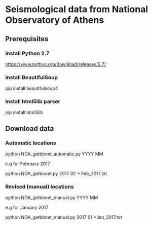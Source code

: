 # Seismological data from National Observatory of Athens
## Prerequisites
### Install Python 2.7
https://www.python.org/download/releases/2.7/
### Install BeautifulSoup 
pip install beautifulsoup4
### Install html5lib parser
pip install html5lib

## Download data
### Automatic locations
python NOA_getbbnet_automatic.py YYYY MM 
 
e.g for February 2017 

python NOA_getbbnet.py 2017 02 > Feb_2017.txt

### Revised (manual) locations
python NOA_getbbnet_manual.py YYYY MM 

e.g for January 2017

python NOA_getbbnet_manual.py 2017 01 >Jan_2017.txt

